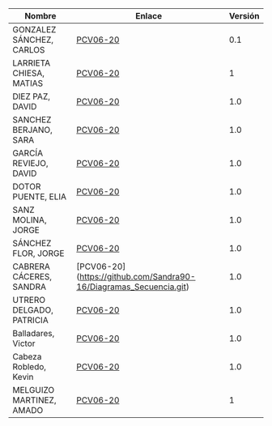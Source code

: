 | Nombre | Enlace | Versión |
|--------|--------|---------|
|GONZALEZ SÁNCHEZ, CARLOS | [PCV06-20](https://github.com/carlosgs-iesgoya/UML) | 0.1 |
|LARRIETA CHIESA, MATIAS  | [PCV06-20](https://github.com/MatChiesa/UML-PCV06-20)| 1 |
|DIEZ PAZ, DAVID | [PCV06-20](https://github.com/david10paz/PCV06-20----David-Diez) | 1.0 |
|SANCHEZ BERJANO, SARA| [PCV06-20](https://github.com/sarosilla/DiagramaSecuencia.git) |1.0|
|GARCÍA REVIEJO, DAVID | [PCV06-20](https://github.com/David0304/DiagramaDeSecuencia) | 1.0 |
|DOTOR PUENTE, ELIA | [PCV06-20](https://github.com/eliadotor/UML/tree/master/sequence/PCV06-20) | 1.0 |
|SANZ MOLINA, JORGE | [PCV06-20](https://github.com/jorgesanz98/uml) | 1.0 |
|SÁNCHEZ FLOR, JORGE | [PCV06-20](https://github.com/JorgeSF85/PCV06-20/tree/master/PCV06-20) | 1.0 |
|CABRERA CÁCERES, SANDRA |[PCV06-20] (https://github.com/Sandra90-16/Diagramas_Secuencia.git) |1.0|
|UTRERO DELGADO, PATRICIA|[PCV06-20](https://github.com/paatrii/PCV06-20)|1.0|
|Balladares, Victor|[PCV06-20](https://github.com/rastaman10/PCV06-20) |1.0|
|Cabeza Robledo, Kevin | [PCV06-20](https://github.com/KevinCabeza/DiagramaSecuencial.git)| 1.0 |
|MELGUIZO MARTINEZ, AMADO | [PCV06-20](https://github.com/amadoojosazules/DiagramaSecuencia.git) | 1 |
